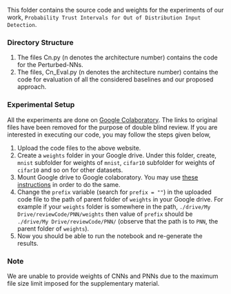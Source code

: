 This folder contains the source code and weights for the experiments of our work, `Probability Trust Intervals for Out of Distribution Input Detection`. 

### Directory Structure

1. The files Cn.py (n denotes the architecture number) contains the code for the Perturbed-NNs.
2. The files, Cn_Eval.py (n denotes the architecture number) contains the code for evaluation of all the considered baselines and our proposed approach.

### Experimental Setup

All the experiments are done on [Google Colaboratory](https://colab.research.google.com/). The links to original files have been removed for the purpose of double blind review. If you are interested in executing our code, you may follow the steps given below,

1. Upload the code files to the above website. 
2. Create a `weights` folder in your Google drive. Under this folder, create, `mnist` subfolder for weights of `mnist`, `cifar10` subfolder for weights of `cifar10` and so on for other datasets.
3. Mount Google drive to Google colaboratory. You may use [these instructions](https://colab.research.google.com/notebooks/io.ipynb#scrollTo=u22w3BFiOveA) in order to do the same.
4. Change the `prefix` variable (search for `prefix = ""`) in the uploaded code file to the path of parent folder of `weights` in your Google drive. For example if your `weights` folder is somewhere in the path, `./drive/My Drive/reviewCode/PNN/weights` then value of `prefix` should be `./drive/My Drive/reviewCode/PNN/` (observe that the path is to `PNN`, the parent folder of `weights`). 
5. Now you should be able to run the notebook and re-generate the results.

### Note

We are unable to provide weights of CNNs and PNNs due to the maximum file size limit imposed for the supplementary material.